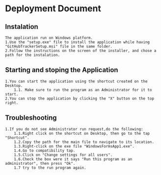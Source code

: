 # Deployment Document
## Instalation
	The application run on Windows platform.
	1.Use the "setup.exe" file to install the application while having "GitHubTrackerSetup.msi" file in the same folder.
	2.Follow the instructions on the screen of the installer, and chose a path for the instalation.
## Starting and stoping the Application
	1.You can start the application using the shortcut created on the Desktop.
		1.1. Make sure to run the program as an Administrator for it to start.
	2.You can stop the application by clicking the "X" button on the top right.
## Troubleshooting
	1.If you do not see Administrator run request,do the following:
		1.1.Right click on the shortcut on Desktop, then go to the tap "Shortcut".
		1.2.Copy the path for the main file to navigate to its location.
		1.3.Right-click on the exe file "WindowsFormsApp1.exe".
		1.4.Go to compatibility tap.
		1.5.Click on "Change settings for all users".
		1.6.Check the box were it says "Run this program as an administrator", then press "Ok".
		1.7 try to the run program again.
			
		
